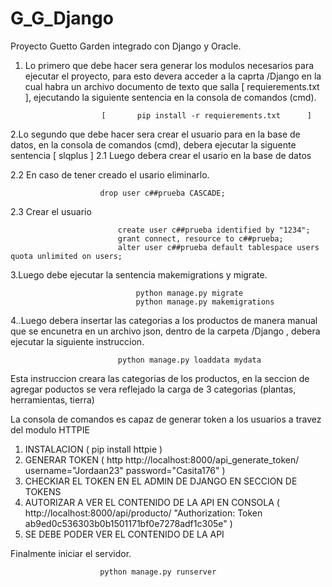 # G_G_Django
Proyecto Guetto Garden integrado con Django y Oracle.
 1. Lo primero que debe hacer sera generar los modulos necesarios para ejecutar el proyecto, para esto devera acceder a la caprta /Django en la cual habra un archivo documento de texto que salla [    requierements.txt   ], ejecutando la siguiente sentencia en la consola de comandos (cmd).

                         [       pip install -r requierements.txt      ]



2.Lo segundo que debe hacer sera crear el usuario para en la base de datos, en la consola de comandos (cmd), debera ejecutar la siguente sentencia 
                                  [   slqplus ]
2.1 Luego debera crear el usario en la base de datos

2.2 En caso de tener creado el usario eliminarlo.

                        drop user c##prueba CASCADE;

2.3 Crear el usuario

                            create user c##prueba identified by "1234";
                            grant connect, resource to c##prueba;
                            alter user c##prueba default tablespace users quota unlimited on users;



3.Luego debe ejecutar la sentencia makemigrations y migrate.

                                python manage.py migrate
                                python manage.py makemigrations


4..Luego debera insertar las categorias a los productos de manera manual que se encunetra en un archivo json, dentro de la carpeta /Django , debera ejecutar la siguiente instruccion.

                            python manage.py loaddata mydata

Esta instruccion creara las categorias de los productos, en la seccion de agregar poductos se vera reflejado la carga de 3 categorias (plantas, herramientas, tierra)

La consola de comandos es capaz de generar token a los usuarios a travez del modulo HTTPIE 
1. INSTALACION (	pip install httpie	)
2. GENERAR TOKEN (	http http://localhost:8000/api_generate_token/ username="Jordaan23" password="Casita176" 	)
3. CHECKIAR EL TOKEN EN EL ADMIN DE DJANGO EN SECCION DE TOKENS
4. AUTORIZAR A VER EL CONTENIDO DE LA API EN CONSOLA	(	http://localhost:8000/api/producto/ "Authorization: Token ab9ed0c536303b0b1501171bf0e7278adf1c305e"	)
5. SE DEBE PODER VER EL CONTENIDO DE LA API


Finalmente iniciar el servidor.

                        python manage.py runserver